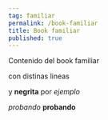 ```yaml
---
tag: familiar
permalink: /book-familiar
title: Book familiar
published: true
---
```

Contenido del book familiar

con distinas lineas

y **negrita** por *ejemplo*

_probando_ **probando**
